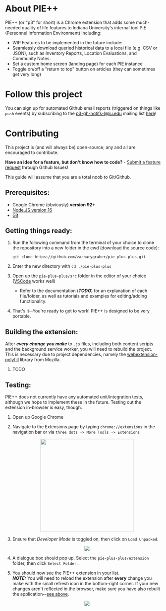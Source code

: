 # About PIE++
PIE++ (or "p3" for short) is a Chrome extension that adds some much-needed quality of life features to Indiana University's internal tool PIE (Personnel Information Environment) including:
- WIP
Features to be implemented in the future include:
- Seamlessly download queried historical data to a local file (e.g. CSV or JSON), such as Inventory Reports, Location Evaluations, and Community Notes.
- Set a custom home screen (landing page) for each PIE instance
- Toggle on/off a "return to top" button on articles (they can sometimes get very long)

# Follow this project
You can sign up for automated Github email reports (triggered on things like `push` events) by subscribing to the p3-gh-notifs-l@iu.edu mailing list [here](https://list.iu.edu/sympa/info/p3-gh-notifs-l)!

# Contributing
This project is (and will always be) open-source; any and all are encouraged to contribute.

**Have an idea for a feature, but don't know how to code?** - [Submit a feature request](https://github.com/zacharygraber/pie-plus-plus/issues/new?assignees=&labels=&template=feature_request.md&title=) through Github Issues! 

This guide will assume that you are a total noob to Git/Github.
  
## Prerequisites:
- Google Chrome (obviously) **version 92+**
- [Node.JS version 16](https://nodejs.org/en/)
- [Git](https://git-scm.com/downloads)

## Getting things ready:
1. Run the following command from the terminal of your choice to clone the repository into a new folder in the cwd (download the source code):

   ```
   git clone https://github.com/zacharygraber/pie-plus-plus.git
   ```
2. Enter the new directory with `cd ./pie-plus-plus`
3. Open up the `pie-plus-plus/src` folder in the editor of your choice ([VSCode](https://code.visualstudio.com/download) works well)  
    - Refer to the documentation (***TODO***) for an explanation of each file/folder, as well as tutorials and examples for editing/adding functionality.
4. That's it--You're ready to get to work! PIE++ is designed to be very portable.

## Building the extension:
After ***every change you make*** to `.js` files, including both content scripts and the background service worker, you will need to rebuild the project. This is necessary due to project dependencies, namely the [webextension-polyfill](https://github.com/mozilla/webextension-polyfill) library from Mozilla.

1. TODO

## Testing:
PIE++ does not currently have any automated unit/integration tests, although we hope to implement these in the future. Testing out the extension in-browser is easy, though.
1. Open up Google Chrome
2. Navigate to the Extensions page by typing `chrome://extensions` in the navigation bar or via `three dots -> More Tools -> Extensions`  

    <p align="center"><img height="300px" src="https://user-images.githubusercontent.com/60680903/179127236-6c9b559f-e304-4d84-b584-627501baeb28.png" /></p>
    
3. Ensure that *Developer Mode* is toggled on, then click on `Load Unpacked`.  

    <p align="center"><img src="https://user-images.githubusercontent.com/60680903/179127891-f73f9771-d90a-4daf-b321-2377f56b94ec.png" /></p>
    
4. A dialogue box should pop up. Select the `pie-plus-plus/extension` folder, then click `Select Folder`.  
5. You should now see the PIE++ extension in your list.  
***NOTE:*** You will need to reload the extension after **every** change you make with the small refresh icon in the bottom-right corner. If your new changes aren't reflected in the browser, make sure you have also rebuilt the application--[see above](#building-the-extension).  

    <p align="center"><img src="https://user-images.githubusercontent.com/60680903/179128727-e8ec7218-2b1a-4bac-984d-c793c131fc4e.png" /></p>
